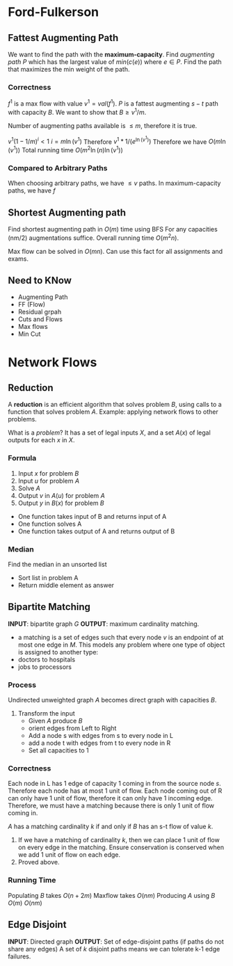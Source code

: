 # Ford-Fulkerson
## Fattest Augmenting Path
We want to find the path with the **maximum-capacity**. Find *augmenting path* $P$ which has the largest value of $min(c(e))$ where $e \in P$. Find the path that maximizes the min weight of the path.

### Correctness
$f^1$ is a max flow with value $v^1 = val(f^1)$. $P$ is a fattest augmenting $s-t$ path with capacity $B$. 
We want to show that $B \geq v^1 / m$.

Number of augmenting paths available is $\leq m$, therefore it is true.

$v^1(1 - 1/m)^i <  1$
$i = m\ln(v^1)$
Therefore $v^1 * 1/(e^{\ln{(v^1)}})$
Therefore we have $O(m\ln(v^1))$
Total running time $O(m^2\ln(n)\ln(v^1))$

### Compared to Arbitrary Paths
When choosing arbitrary paths, we have $\leq v$ paths. In maximum-capacity paths, we have $f$

## Shortest Augmenting path
Find shortest augmenting path in $O(m)$ time using BFS
For any capacities (nm/2) augmentations suffice. Overall running time $O(m^2n)$.

Max flow can be solved in $O(mn)$. Can use this fact for all assignments and exams.

## Need to KNow
- Augmenting Path
- FF (Flow)
- Residual grpah
- Cuts and Flows
- Max flows
- Min Cut

# Network Flows
## Reduction
A **reduction** is an efficient algorithm that solves problem $B$, using calls to a function that solves problem $A$. Example: applying network flows to other problems.

What is a *problem*? It has a set of legal inputs $X$, and a set $A(x)$ of legal outputs for each $x$ in $X$.

### Formula
1. Input $x$ for problem $B$
2. Input $u$ for problem $A$
3. Solve $A$
4. Output $v$ in $A(u)$ for problem $A$
5. Output $y$ in $B(x)$ for problem $B$

- One function takes input of B and returns input of A
- One function solves A
- One function takes output of A and returns output of B

### Median
Find the median in an unsorted list
- Sort list in problem A
- Return middle element as answer

## Bipartite Matching
**INPUT**: bipartite graph $G$
**OUTPUT**: maximum cardinality matching.
- a matching is a set of edges such that every node $v$ is an endpoint of at most one edge in $M$.
This models any problem where one type of object is assigned to another type:
- doctors to hospitals
- jobs to processors

### Process
Undirected unweighted graph $A$ becomes direct graph with capacities $B$.
1. Transform the input
	- Given $A$ produce $B$
	- orient edges from Left to Right
	- Add a node s with edges from s to every node in L
	- add a node t with edges from t to every node in R
	- Set all capacities to 1

### Correctness
Each node in L has 1 edge of capacity 1 coming in from the source node $s$. Therefore each node has at most 1 unit of flow. Each node coming out of R can only have 1 unit of flow, therefore it can only have 1 incoming edge. Therefore, we must have a matching because there is only 1 unit of flow coming in.

$A$ has a matching cardinality $k$ if and only if $B$ has an s-t flow of value $k$. 
1. If we have a matching of cardinality $k$, then we can place 1 unit of flow on every edge in the matching. Ensure conservation is conserved when we add 1 unit of flow on each edge.
2. Proved above.

### Running Time
Populating $B$ takes $O(n+2m)$
Maxflow takes $O(nm)$
Producing $A$ using $B$ $O(m)$
$O(nm)$

## Edge Disjoint
**INPUT**: Directed graph
**OUTPUT**: Set of edge-disjoint paths (if paths do not share any edges)
A set of $k$ disjoint paths means we can tolerate k-1 edge failures.